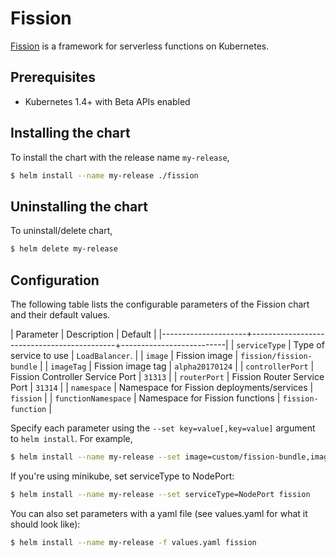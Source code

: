 # Fission

[Fission](http://fission.io/) is a framework for serverless functions on Kubernetes.


## Prerequisites

- Kubernetes 1.4+ with Beta APIs enabled


## Installing the chart

To install the chart with the release name `my-release`,

```bash
$ helm install --name my-release ./fission
```

## Uninstalling the chart

To uninstall/delete chart,

```bash
$ helm delete my-release
```

## Configuration

The following table lists the configurable parameters of the Fission chart and their default values.

| Parameter           | Description                                | Default                  |
|---------------------+--------------------------------------------+--------------------------|
| `serviceType`       | Type of service to use                     | `LoadBalancer`.          |
| `image`             | Fission image                              | `fission/fission-bundle` |
| `imageTag`          | Fission image tag                          | `alpha20170124`          |
| `controllerPort`    | Fission Controller Service Port            | `31313`                  |
| `routerPort`        | Fission Router Service Port                | `31314`                  |
| `namespace`         | Namespace for Fission deployments/services | `fission`                |
| `functionNamespace` | Namespace for Fission functions            | `fission-function`       |


Specify each parameter using the `--set key=value[,key=value]` argument to `helm install`. For example,

```bash
$ helm install --name my-release --set image=custom/fission-bundle,imageTag=v1 fission
```

If you're using minikube, set serviceType to NodePort:

```bash
$ helm install --name my-release --set serviceType=NodePort fission
```

You can also set parameters with a yaml file (see values.yaml for
what it should look like):

```bash
$ helm install --name my-release -f values.yaml fission
```

